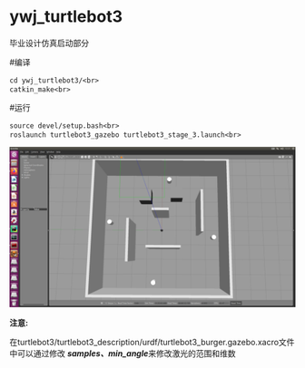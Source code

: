 # ywj_turtlebot3
毕业设计仿真启动部分

#编译<br>
```
cd ywj_turtlebot3/<br>
catkin_make<br>
```

#运行<br>
```
source devel/setup.bash<br>
roslaunch turtlebot3_gazebo turtlebot3_stage_3.launch<br>
```
![image](https://github.com/seedjack/ywj_turtlebot3/blob/master/images/simulate_env.png)

**注意:**

在turtlebot3/turtlebot3_description/urdf/turtlebot3_burger.gazebo.xacro文件中可以通过修改
***samples、min_angle***来修改激光的范围和维数
